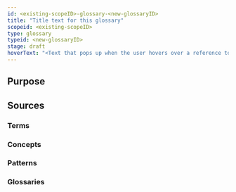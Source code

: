 ```yaml
---
id: <existing-scopeID>-glossary-<new-glossaryID>
title: "Title text for this glossary"
scopeid: <existing-scopeID>
type: glossary
typeid: <new-glossaryID>
stage: draft
hoverText: "<Text that pops up when the user hovers over a reference to this glossary>"
---
```

<!--A glossary is an alphabetically sorted list of terms with (short) explanations, usually aimed to help people understand texts around a certain (set of) topic(s) in some context(s).
Please fill in the placeholders in this file as follows:
- `<existing-scopeID>`: identifier of the scope in which the term is defined;
- `<Existing Scope>`: human readable text that identifies the scope in which this item is defined;
- `<new-glossaryID>`: identifier by which the glossary can be identified within <existing-scopeID>;
-->

## Purpose
<!--State the purpose(s) that this glossary aims to fulfill, in such a way that readers can easily determine whether or not it is useful for them to use it.-->

## Sources
<!--This section specifies the sources from which the glossary entries (and their descriptions) are to be collected. All terms from all sources are included in the glossary. If that is too much, then you should revert to stating individual terms, patterns or concepts (see below).-->

### Terms
<!--Specify the term-files that are to be included in this glossary. If a term is defined in a scope as well as in a term-file, then both are included in the glossary (where the scope identifier is used to distinguish between them). -->

### Concepts
<!--Specify the concept-files that are to serve as a source for this glossary. If a term is defined in a scope, or as a term, or in a pattern as well as in a concept-file, the latter takes precedence.-->

### Patterns
<!--Specify the pattern-files that are to serve as a source for this glossary. If a term is defined in a scope or as a term as well as in a pattern-file, then both are included in the glossary (where the scope identifier is used to distinguish between them).-->

### Glossaries
<!--Specify the glossary-files all terms of which are to be included in this glossary.-->

<!--
---
## Footnotes

[//]: # This (optional) section contains any footnotes that may have been specified in the text above.

[^1]: the text for footnote [^1] goes here.

-->
